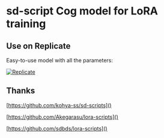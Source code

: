 # sd-script Cog model for LoRA training

## Use on Replicate

Easy-to-use model with all the parameters:

[![Replicate](https://replicate.com/findix/sd-scripts/badge)](https://replicate.com/findix/sd-scripts)

## Thanks

[https://github.com/kohya-ss/sd-scripts]()

[https://github.com/Akegarasu/lora-scripts]()

[https://github.com/sdbds/lora-scripts]()

